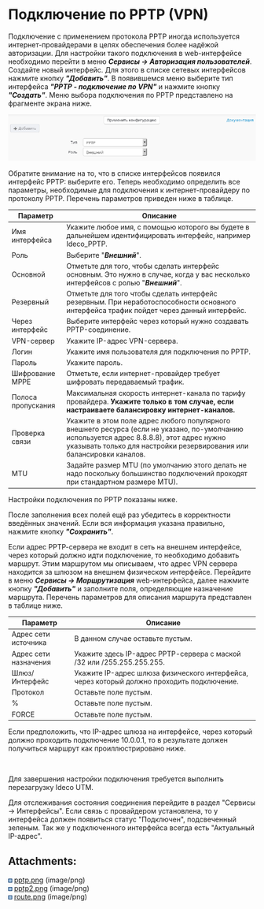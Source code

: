 # Подключение по PPTP (VPN)

Подключение с применением протокола PPTP иногда используется
интернет-провайдерами в целях обеспечения более надёжой
авторизации. Для настройки такого подключения в web-интерфейсе
необходимо перейти в меню ***Сервисы -\> Авторизация
пользователей***. Создайте новый интерфейс. Для этого в
списке сетевых интерфейсов нажмите кнопку ***"Добавить"***. В
появившемся меню выберите тип интерфейса ***"PPTP - подключение
по VPN"*** и нажмите кнопку ***"Создать"***. Меню выбора подключения
по PPTP представлено на фрагменте экрана ниже.

![](attachments/1278034/6586916.png)

Обратите внимание на то, что в списке интерфейсов появился интерфейс
PPTP: выберите его. Теперь необходимо определить все параметры,
необходимые для подключения к интернет-провайдеру по протоколу
PPTP. Перечень параметров приведен ниже в таблице.

<div class="table-wrap">

| Параметр           | Описание                                                                                                                                                                                                           |
| ------------------ | ------------------------------------------------------------------------------------------------------------------------------------------------------------------------------------------------------------------ |
| Имя интерфейса     | Укажите любое имя, с помощью которого вы будете в дальнейшем идентифицировать интерфейс, например Ideco\_PPTP.                                                                                                     |
| Роль               | Выберите "***Внешний***".                                                                                                                                                                                          |
| Основной           | Отметьте для того, чтобы сделать интерфейс основным. Это нужно в случае, когда у вас несколько интерфейсов с ролью "***Внешний***".                                                                                |
| Резервный          | Отметьте для того чтобы сделать интерфейс резервным. При неработоспособности основного интерфейса трафик пойдет через данный интерфейс.                                                                            |
| Через интерфейс    | Выберите интерфейс через который нужно создавать PPTP-соединение.                                                                                                                                                  |
| VPN-сервер         | Укажите IP-адрес VPN-сервера.                                                                                                                                                                                      |
| Логин              | Укажите имя пользователя для подключения по PPTP.                                                                                                                                                                  |
| Пароль             | Укажите пароль.                                                                                                                                                                                                    |
| Шифрование MPPE    | Отметьте, если интернет-провайдер требует шифровать передаваемый трафик.                                                                                                                                           |
| Полоса пропускания | Максимальная скорость интернет-канала по тарифу провайдера. **Укажите только в том случае, если настраиваете балансировку интернет-каналов.**                                                                      |
| Проверка связи     | Укажите в этом поле адрес любого популярного внешнего ресурса (если не указано, по-умолчанию используется адрес 8.8.8.8), этот адрес нужно указывать только для настройки резервирования или балансировки каналов. |
| MTU                | Задайте размер MTU (по умолчанию этого делать не надо поскольку большинство подключений проходят при стандартном размере MTU).                                                                                     |

</div>

Настройки подключения по PPTP показаны ниже.

  

После заполнения всех полей ещё раз убедитесь в корректности введённых
значений. Если вся информация указана правильно, нажмите кнопку
***"Сохранить"***. 

Если адрес РРТР-сервера не входит в сеть на внешнем интерфейсе, через
который должно идти подключение, то необходимо добавить маршрут. Этим
маршрутом мы описываем, что адрес VPN сервера находится за шлюзом на
внешнем физическом интерфейсе. Перейдите в меню ***Сервисы -\>
Маршрутизация*** web-интерфейса, далее нажмите кнопку
***"Добавить"*** и заполните поля, определяющие назначение
маршрута. Перечень параметров для описания маршрута представлен в
таблице ниже. 

<div class="table-wrap">

| Параметр              | Описание                                                                                   |
| --------------------- | ------------------------------------------------------------------------------------------ |
| Адрес сети источника  | В данном случае оставьте пустым.                                                           |
| Адрес сети назначения | Укажите здесь IP-адрес РРТР-сервера с маской /32 или /255.255.255.255.                     |
| Шлюз/Интерфейс        | Укажите IP-адрес шлюза физического интерфейса, через который должно проходить подключение. |
| Протокол              | Оставьте поле пустым.                                                                      |
| %                     | Оставьте поле пустым.                                                                      |
| FORCE                 | Оставьте поле пустым.                                                                      |

</div>

Если предположить, что IP-адрес шлюза на интерфейсе, через который
должно проходить подключение 10.0.0.1, то в результате должен
получиться маршрут как проиллюстрировано ниже.

 

Для завершения настройки подключения требуется выполнить перезагрузку
Ideco UTM.

Для отслеживания состояния соединения перейдите в раздел "Сервисы -\>
Интерфейсы". Если связь с провайдером установлена, то у интерфейса
должен появиться статус "Подключен", подсвеченный зеленым. Так же у
подключенного интерфейса всегда есть "Актуальный IP-адрес".

<div class="pageSectionHeader">

## Attachments:

</div>

<div class="greybox" data-align="left">

![](images/icons/bullet_blue.gif)
[pptp.png](attachments/1278034/6586916.png) (image/png)  
![](images/icons/bullet_blue.gif)
[pptp2.png](attachments/1278034/6586917.png) (image/png)  
![](images/icons/bullet_blue.gif)
[route.png](attachments/1278034/6586918.png) (image/png)  

</div>
